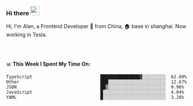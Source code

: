 ### Hi there <img src="https://media.giphy.com/media/hvRJCLFzcasrR4ia7z/giphy.gif" width="25px">

<!-- ![visitors](https://visitor-badge.glitch.me/badge?page_id=dislfyer.dislfyer) -->

Hi, I'm Alan, a Frontend Developer 🚀 from China, 🏠 base in shanghai. Now working in Tesla.

<br/>
<br/>

📊 **This Week I Spent My Time On:**


<!--START_SECTION:waka-->

```text
TypeScript                          ███████████████▓░░░░░░░░░  62.09%
Other                               ███░░░░░░░░░░░░░░░░░░░░░░  12.67%
JSON                                ██▒░░░░░░░░░░░░░░░░░░░░░░  9.96%
JavaScript                          █░░░░░░░░░░░░░░░░░░░░░░░░  4.04%
YAML                                █░░░░░░░░░░░░░░░░░░░░░░░░  3.28%
```

<!--END_SECTION:waka-->

<!--
**About Me:**
 -->
